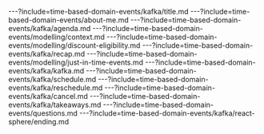 ---?include=time-based-domain-events/kafka/title.md
---?include=time-based-domain-events/about-me.md
---?include=time-based-domain-events/kafka/agenda.md
---?include=time-based-domain-events/modelling/context.md
---?include=time-based-domain-events/modelling/discount-eligibility.md
---?include=time-based-domain-events/kafka/recap.md
---?include=time-based-domain-events/modelling/just-in-time-events.md
---?include=time-based-domain-events/kafka/kafka.md
---?include=time-based-domain-events/kafka/schedule.md
---?include=time-based-domain-events/kafka/reschedule.md
---?include=time-based-domain-events/kafka/cancel.md
---?include=time-based-domain-events/kafka/takeaways.md
---?include=time-based-domain-events/questions.md
---?include=time-based-domain-events/kafka/react-sphere/ending.md